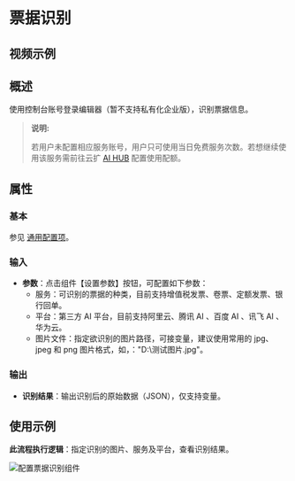 # 票据识别

## 视频示例

## 概述

使用控制台账号登录编辑器（暂不支持私有化企业版），识别票据信息。

>**说明:**
>
> 若用户未配置相应服务账号，用户只可使用当日免费服务次数。若想继续使用该服务需前往云扩 [AI HUB](https://aihub.encoo.com/serviceAccount) 配置使用配额。

## 属性

### 基本

参见 [通用配置项](../Appendix/CommonConfigurationItems.md)。

### 输入

- **参数**：点击组件【设置参数】按钮，可配置如下参数：
    - 服务：可识别的票据的种类，目前支持增值税发票、卷票、定额发票、银行回单。
    - 平台：第三方 AI 平台，目前支持阿里云、腾讯 AI 、百度 AI 、讯飞 AI 、华为云。
    - 图片文件：指定欲识别的图片路径，可接变量，建议使用常用的 jpg、jpeg 和 png 图片格式，如，："D:\\测试图片.jpg"。

### 输出

- **识别结果**：输出识别后的原始数据（JSON），仅支持变量。

## 使用示例

**此流程执行逻辑**：指定识别的图片、服务及平台，查看识别结果。

![配置票据识别组件](https://docimages.blob.core.chinacloudapi.cn/images/Activities/BillIdentification_2.png)
